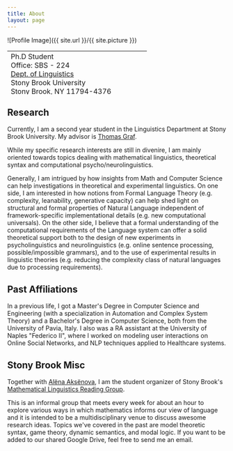 ```yaml
---
title: About
layout: page
---
```

![Profile Image]({{ site.url }}/{{ site.picture }})

<table style="width: 750px; height: 100px;">
 <tr>
    <td>
     Ph.D Student<br>
     Office: SBS - 224<BR>
     <A HREF="https://linguistics.stonybrook.edu/">Dept. of Linguistics</A><BR>
      Stony Brook University<BR>
      Stony Brook, NY 11794-4376<BR>
      aniello.desanto[_at_]stonybrook.edu
      <br><br>
      
</td><td>
   </td>
    <td style="vertical-align: bottom;">
      <span onmouseover="image1.src=loadImage1.src;" 
      onmouseout="image1.src=staticImage1.src;">
      </span>
   </td>
 </tr>
</table>


<h2>Research</h2>
<p>Currently, I am a second year student in the Linguistics Department at Stony Brook University. 
My advisor is  <A HREF="http://thomasgraf.net/">Thomas Graf</A>.
</p>

<p>
While my specific research interests are still in divenire,
I am mainly oriented towards topics dealing with mathematical linguistics,
theoretical syntax and computational psycho/neurolinguistics. 

</p>

<p>
Generally, I am intrigued by how insights from Math and Computer Science
can help investigations in theoretical and experimental linguistics.
On one side, I am interested in how notions from Formal Language Theory 
(e.g. complexity, leanability, generative capacity)
can help shed light on structural and formal properties of Natural Language
independent of framework-specific implementational details (e.g. new computational universals).
On the other side, I believe that a formal understanding of the computational requirements
of the Language system can offer a solid theoretical support
both to the design of new experiments in psycholinguistics and neurolinguistics
(e.g. online sentence processing, possible/impossible grammars),
and to the use of  experimental results  in linguistic theories
(e.g. reducing the complexity class of natural languages due to processing requirements).
</p>

<h2>Past Affiliations</h2>
<p>
In a previous life, I got a Master's Degree in Computer Science and Engineering
(with a specialization in Automation and Complex System Theory)
 and a Bachelor's Degree in Computer Science, both from the University of Pavia, Italy.
 I also was a RA assistant at the University of Naples "Federico II", where I worked on modeling user
 interactions on Online Social Networks, and NLP techniques applied to Healthcare systems.
 </p>


<h2>Stony Brook Misc</h2>
<p>
Together with <A HREF="http://www.aaksenova.com/">Alëna Aksënova</A>, I am
the student organizer of Stony Brook's <A HREF="http://complab-stonybrook.github.io/mlrg/">Mathematical Linguistics Reading Group</A>.

This is an informal group that meets every week for about an hour to explore various ways in which
mathematics informs our view of language and it is intended to be a multidisciplinary venue to discuss awesome research ideas.
Topics we've covered in the past are model theoretic syntax, game theory, dynamic semantics, and modal logic.
If you want to be added to our shared Google Drive, feel free to send me an email.
 </p>




